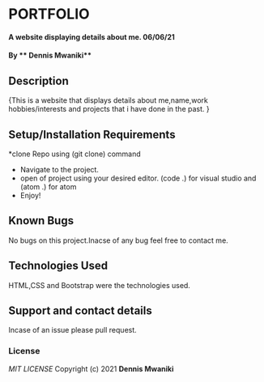 # PORTFOLIO
#### A website displaying details about me. 06/06/21
#### By ** Dennis Mwaniki**
## Description
{This is a website that displays details about me,name,work hobbies/interests and projects that i have done in the past. }
## Setup/Installation Requirements
*clone Repo using (git clone) command
* Navigate to the project.
* open of project using your desired editor. (code .) for visual studio and (atom .) for atom
* Enjoy!

## Known Bugs
No bugs on this project.Inacse of any bug feel free to contact me.
## Technologies Used
HTML,CSS and Bootstrap were the technologies used.
## Support and contact details
Incase of an issue please pull request.
### License
*MIT LICENSE*
Copyright (c) 2021 **Dennis Mwaniki**

